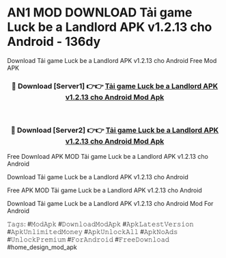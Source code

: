 # AN1 MOD DOWNLOAD Tải game Luck be a Landlord APK v1.2.13 cho Android - 136dy
Download Tải game Luck be a Landlord APK v1.2.13 cho Android Free Mod APK

<div align="center">
<h3>🔴 Download [Server1] 👉👉 <a href="https://apk-comot.site?title=Tải_game_Luck_be_a_Landlord_APK_v1.2.13_cho_Android">Tải game Luck be a Landlord APK v1.2.13 cho Android Mod Apk</a></h3><br>

<h3>🔴 Download [Server2] 👉👉 <a href="https://apk-comot.site?title=Tải_game_Luck_be_a_Landlord_APK_v1.2.13_cho_Android">Tải game Luck be a Landlord APK v1.2.13 cho Android Mod Apk</a></h3>
</div>


Free Download APK MOD Tải game Luck be a Landlord APK v1.2.13 cho Android

Download Tải game Luck be a Landlord APK v1.2.13 cho Android 

Free APK MOD Tải game Luck be a Landlord APK v1.2.13 cho Android 

Download Tải game Luck be a Landlord APK v1.2.13 cho Android Mod For Android

𝚃𝚊𝚐𝚜: #𝙼𝚘𝚍𝙰𝚙𝚔 #𝙳𝚘𝚠𝚗𝚕𝚘𝚊𝚍𝙼𝚘𝚍𝙰𝚙𝚔 #𝙰𝚙𝚔𝙻𝚊𝚝𝚎𝚜𝚝𝚅𝚎𝚛𝚜𝚒𝚘𝚗 #𝙰𝚙𝚔𝚄𝚗𝚕𝚒𝚖𝚒𝚝𝚎𝚍𝙼𝚘𝚗𝚎𝚢 #𝙰𝚙𝚔𝚄𝚗𝚕𝚘𝚌𝚔𝙰𝚕𝚕 #𝙰𝚙𝚔𝙽𝚘𝙰𝚍𝚜 #𝚄𝚗𝚕𝚘𝚌𝚔𝙿𝚛𝚎𝚖𝚒𝚞𝚖 #𝙵𝚘𝚛𝙰𝚗𝚍𝚛𝚘𝚒𝚍 #𝙵𝚛𝚎𝚎𝙳𝚘𝚠𝚗𝚕𝚘𝚊𝚍 #home_design_mod_apk